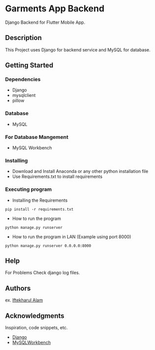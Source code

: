 # Garments App Backend
Django Backend for Flutter Mobile App.

## Description
This Project uses Django for backend service and MySQL for database. 

## Getting Started

### Dependencies

* Django
* mysqlclient
* pillow

### Database

* MySQL

### For Database Mangement

* MySQL Workbench

### Installing

* Download and Install Anaconda or any other python installation file
* Use Requirements.txt to install requirements

### Executing program

* Installing the Requirements
```
pip install -r requirements.txt
```

* How to run the program
```
python manage.py runserver 
```

* How to run the program in LAN (Example using port 8000)
```
python manage.py runserver 0.0.0.0:8000
```

## Help

For Problems Check django log files.
<!-- ```
command to run if program contains helper info
``` -->

## Authors

<!-- Contributors names and contact info -->

ex. [Iftekharul Alam](https://www.linkedin.com/in/iftekharul-alam-9690a28a/)


<!-- ## Version History

* 0.2
    * Various bug fixes and optimizations
    * See [commit change]() or See [release history]()
* 0.1
    * Initial Release -->

<!-- ## License

This project is licensed under the [NAME HERE] License - see the LICENSE.md file for details -->

## Acknowledgments

Inspiration, code snippets, etc.
* [Django](https://github.com/django/django)
* [MySQLWorkbench](https://dev.mysql.com/downloads/workbench/)
